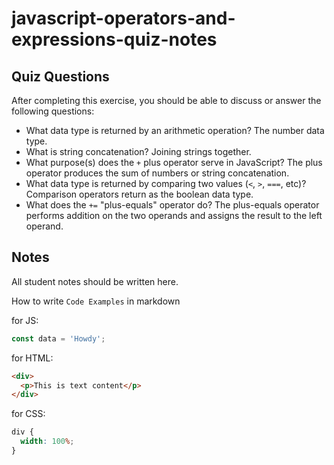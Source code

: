 # javascript-operators-and-expressions-quiz-notes

## Quiz Questions

After completing this exercise, you should be able to discuss or answer the following questions:

- What data type is returned by an arithmetic operation?
  The number data type.
- What is string concatenation?
  Joining strings together.
- What purpose(s) does the `+` plus operator serve in JavaScript?
  The plus operator produces the sum of numbers or string concatenation.
- What data type is returned by comparing two values (`<`, `>`, `===`, etc)?
  Comparison operators return as the boolean data type.
- What does the `+=` "plus-equals" operator do?
  The plus-equals operator performs addition on the two operands and assigns the result to the left operand.

## Notes

All student notes should be written here.

How to write `Code Examples` in markdown

for JS:

```javascript
const data = 'Howdy';
```

for HTML:

```html
<div>
  <p>This is text content</p>
</div>
```

for CSS:

```css
div {
  width: 100%;
}
```
